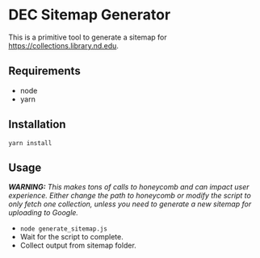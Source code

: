 # DEC Sitemap Generator

This is a primitive tool to generate a sitemap for https://collections.library.nd.edu.

## Requirements

* node
* yarn

## Installation

`yarn install`

## Usage

***WARNING:*** *This makes tons of calls to honeycomb and can impact user experience. Either change the path to honeycomb
or modify the script to only fetch one collection, unless you need to generate a new sitemap for uploading to Google.*

* `node generate_sitemap.js`
* Wait for the script to complete.
* Collect output from sitemap folder.